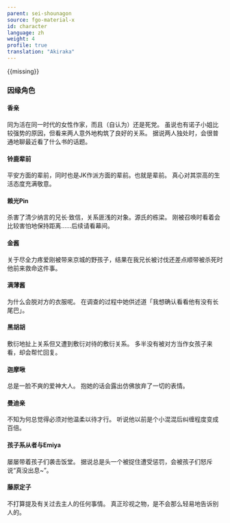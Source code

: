 ```yaml
---
parent: sei-shounagon
source: fgo-material-x
id: character
language: zh
weight: 4
profile: true
translation: "Akiraka"
---
```


{{missing}}

### 因缘角色

#### 香亲

同为活在同一时代的女性作家，而且（自认为）还是死党。
虽说也有诺子小姐比较强势的原因，但看来两人意外地构筑了良好的关系。
据说两人独处时，会很普通地聊最近看了什么书的话题。

#### 铃鹿辈前

平安方面的辈前，同时也是JK作派方面的辈前。也就是辈前。
真心对其崇高的生活态度充满敬意。

#### 赖光Pin

杀害了清少纳言的兄长·致信，关系匪浅的对象。源氏的栋梁。
刚被召唤时看着会比较害怕地保持距离……后续请看幕间。

#### 金酱

关于尽全力疼爱刚被带来京城的野孩子，结果在我兄长被讨伐还差点顺带被杀死时他前来救命这件事。

#### 满薄酱

为什么会脱对方的衣服呢。
在调查的过程中她供述道「我想确认看看他有没有长尾巴」。

#### 黑胡胡

敷衍地扯上关系但又遭到敷衍对待的敷衍关系。
多半没有被对方当作女孩子来看，却会帮忙回复。

#### 迦摩啾

总是一脸不爽的爱神大人。
抱她的话会露出仿佛放弃了一切的表情。

#### 曼迪亲

不知为何总觉得必须对他温柔以待才行。
听说他以前是个小混混后纠缠程度变成百倍。

#### 孩子系从者与Emiya

屡屡带着孩子们袭击饭堂。
据说总是头一个被捉住遭受惩罚，会被孩子们怒斥说“真没出息~”。

#### 藤原定子

不打算提及有关过去主人的任何事情。
真正珍视之物，是不会那么轻易地告诉别人的。
